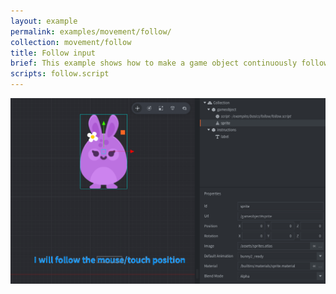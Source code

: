 ```yaml
---
layout: example
permalink: examples/movement/follow/
collection: movement/follow
title: Follow input
brief: This example shows how to make a game object continuously follow the mouse.
scripts: follow.script
---
```


![follow](follow.png)
